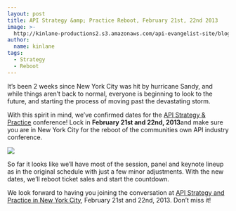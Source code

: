 ```yaml
---
layout: post
title: API Strategy &amp; Practice Reboot, February 21st, 22nd 2013
image: >-
  http://kinlane-productions2.s3.amazonaws.com/api-evangelist-site/blog/api-strategy-practice-event-2.png
author:
  name: kinlane
tags:
  - Strategy
  - Reboot
---
```

It’s been 2 weeks since New York City was hit by hurricane Sandy, and while things aren’t back to normal, everyone is beginning to look to the future, and starting the process of moving past the devastating storm.

With this spirit in mind, we’ve confirmed dates for the [API Strategy & Practice](http://www.apistrategyconference.com/) conference! Lock in **February 21st and 22nd, 2013**and make sure you are in New York City for the reboot of the communities own API industry conference.

![](https://s3.amazonaws.com/kinlane-productions2/events/api-strategy-practice-conference/api-strategy-home-1.png)

So far it looks like we’ll have most of the session, panel and keynote lineup as in the original schedule with just a few minor adjustments. With the new dates, we’ll reboot ticket sales and start the countdown.

We look forward to having you joining the conversation at [API Strategy and Practice in New York City](http://www.apistrategyconference.com/), February 21st and 22nd, 2013. Don’t miss it!
